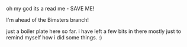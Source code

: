 oh my god its a read me - SAVE ME!

I'm ahead of the Bimsters branch!

just a boiler plate here so far. i have left a few bits in there mostly just to remind myself how i did some things. :)
